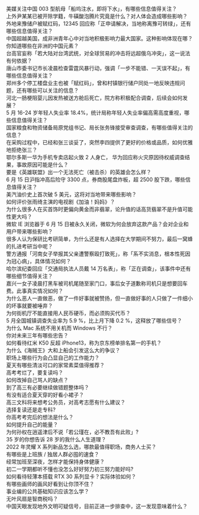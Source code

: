美媒关注中国 003 型航母「船坞注水，即将下水」，有哪些信息值得关注？  
上外尹某某已被开除学籍，牛磺酸泡腾片究竟是什么？对人体会造成哪些影响？  
外地来豫储户被赋红码，12345 回应称「正申请解决，当地称离豫可转绿」，还有哪些信息值得关注？  
中国超越美国，成非洲青年心中对当地积极影响力最大国家。这种影响体现在哪？你知道哪些在非洲的中国元素？  
台高官妄称「若大陆对台湾武统，对全球贸易的冲击将远超俄乌冲突」，这一说法有何依据？  
唐山市委书记市长凌晨检查雷霆风暴行动，强调「一步不能错、一天误不起」，有哪些信息值得关注？  
郑州多个停工楼盘业主也被「赋红码」，曾和村镇银行储户同处一地反映违规问题，还有哪些可以关注的信息？  
河北一肠梗阻婴儿因发热被送方舱后死亡，院方称积极配合调查，后续会如何发展？  
5 月 16-24 岁年轻人失业率 18.4%，统计局称年轻人失业率偏高需高度重视，哪些信息值得关注？  
国家粮食和物资储备局原党组书记、局长张务锋接受审查调查，有哪些值得关注的信息？  
在采购过程中，已经和张三谈妥了，突然李四提供了更好的价格或品质，如何优雅地拒绝张三？  
鄂尔多斯一华为手机专卖店起火致 2 人身亡， 华为回应称火灾原因待权威调查结果，事故原因可能是什么？  
要是《英雄联盟》出一个无法死亡（被击杀）的英雄会怎么样？  
6 月 15 日沪指冲高后险守 3300 点，券商股尾盘炸板，超 2500 股下跌，哪些信息值得关注？  
美汽油价史上首次破 5 美元，这将对当地带来哪些影响？  
如何评价张雨绮主演的电视剧《加油！妈妈》？  
为什么很多人在买首饰时更偏向黄金而非翡翠，论升值的话高货翡翠不是升值可能性更大吗？  
微软 IE 浏览器于 6 月 15 日被永久关闭，微软为何会放弃这款产品？会对企业和用户带来哪些影响？  
很多人认为保研比考研简单，为什么还是有人选择在大学期间不努力，最后一窝蜂的扎进考研当中呢？  
警方通报「河南女子举报其父亲遭警察殴打致死」，称「系不实消息，根本性死因为冠心病」，具体情况如何？  
哈尔滨纪委回应「交通局执法人员戴 14 万名表」，称「正在调查」，该事件中还有哪些细节值得关注？  
嘉兴一女子凌晨打黑车被司机尾随至家门口，事后女子道歉称司机只是想要回车费。此事真实情况如何？  
为什么恶人一直做恶，做了一件好事就被赞扬，但一直做好事的人只做了一件细小的坏事就要被唾弃？  
为何街机厅不能直接用人民币硬币，而必须购买代币？  
5 月全国城镇调查失业率为 5.9 %，比上月下降 0.2 %，这释放了哪些信号？  
为什么 Mac 系统不用关机而 Windows 不行？  
你对未来三年有哪些忠告？  
如何看待红米 K50 反超 iPhone13，称为京东榜单排名第一的手机？  
为什么《海贼王》大和上船会引发这么大的争议？  
职场上哪些行为会凸显自己的工作能力？  
夏天有哪些清淡可口的家常素菜值得推荐？  
高考考烂了，要复读吗？  
如何改掉自己骂人的缺点？  
到了高三有必要继续做错题整体吗？  
有没有适合夏天穿的好看小裙子？  
高三文科将来想考公务员，对高考志愿有什么建议？  
选择复读还是走专科?  
你高考考完后的想法是什么？  
如何提升自己的能量？  
为何孙权在逍遥津后不说「若公瑾在，必不教吾有此败」?  
35 岁的你想告诉 28 岁的我什么人生道理？  
2022 年灵耀 X 系列新品怎么选，哪款最值得职场，商务人士买？  
有哪些是上班族 / 独居人群必囤的速食？  
经常加班至深夜，怎样才能保持身体健康？  
初二一学期都听不懂也没怎么好好努力初三努力能好吗?  
如何看待轻薄本搭载 RTX 30 系列显卡？实际体验如何？  
有哪些画师的画风好看到让你顶不住？  
事业编的公共基础知识应该怎么学？  
无叶风扇是智商税吗？  
中国天眼发现地外文明可疑信号，目前正进一步排查中，这一发现意味着什么？  
